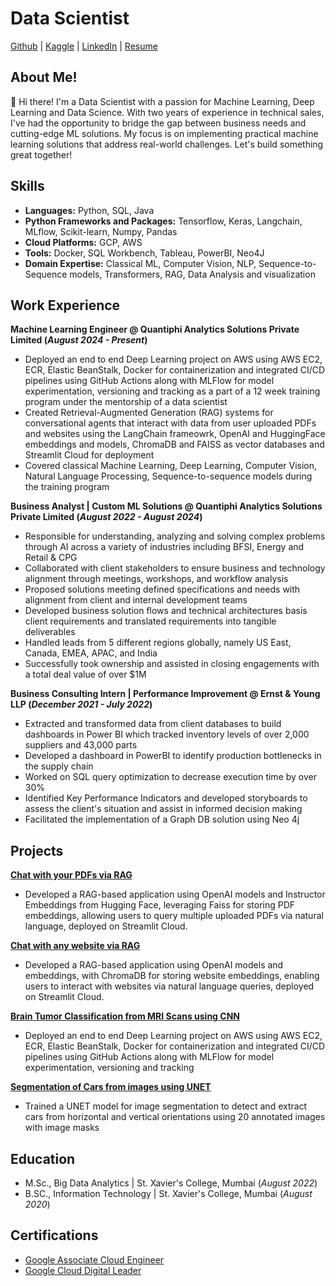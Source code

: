 # Data Scientist
[Github](https://github.com/JoshhMiranda) | [Kaggle](https://www.kaggle.com/josshhh) | [LinkedIn](https://www.linkedin.com/in/joshua-miranda21/) | [Resume](https://github.com/JoshhMiranda/portfolio/blob/main/JoshuaMiranda-DataScientist.pdf)


## About Me!
👋 Hi there! I'm a Data Scientist with a passion for Machine Learning, Deep Learning and Data Science. With two years of experience in technical sales, I've had the opportunity to bridge the gap between business needs and cutting-edge ML solutions. My focus is on implementing practical machine learning solutions that address real-world challenges.
Let's build something great together!


## Skills
- **Languages:** Python, SQL, Java
- **Python Frameworks and Packages:** Tensorflow, Keras, Langchain, MLflow, Scikit-learn, Numpy, Pandas
- **Cloud Platforms:** GCP, AWS
- **Tools:** Docker, SQL Workbench, Tableau, PowerBI, Neo4J
- **Domain Expertise:** Classical ML, Computer Vision, NLP, Sequence-to-Sequence models, Transformers, RAG, Data Analysis and visualization


## Work Experience
**Machine Learning Engineer @ Quantiphi Analytics Solutions Private Limited (_August 2024 - Present_)**
- Deployed an end to end Deep Learning project on AWS using AWS EC2, ECR, Elastic BeanStalk, Docker for containerization and integrated CI/CD pipelines using GitHub Actions
along with MLFlow for model experimentation, versioning and tracking as a part of a 12 week training program under the mentorship of a data scientist
- Created Retrieval-Augmented Generation (RAG) systems for conversational agents that interact with data from user uploaded PDFs and websites using the LangChain frameowrk,
OpenAI and HuggingFace embeddings and models, ChromaDB and FAISS as vector databases and Streamlit Cloud for deployment
- Covered classical Machine Learning, Deep Learning, Computer Vision, Natural Language Processing, Sequence-to-sequence models during the training program

**Business Analyst | Custom ML Solutions @ Quantiphi Analytics Solutions Private Limited (_August 2022 - August 2024_)**
- Responsible for understanding, analyzing and solving complex problems through AI across a variety of industries including BFSI, Energy and Retail & CPG
- Collaborated with client stakeholders to ensure business and technology alignment through meetings, workshops, and workflow analysis
- Proposed solutions meeting defined specifications and needs with alignment from client and internal development teams 
- Developed business solution flows and technical architectures basis client requirements and translated requirements into tangible deliverables
- Handled leads from 5 different regions globally, namely US East, Canada, EMEA, APAC, and India 
- Successfully took ownership and assisted in closing engagements with a total deal value of over $1M

**Business Consulting Intern | Performance Improvement @ Ernst & Young LLP (_December 2021 - July 2022_)**
- Extracted and transformed data from client databases to build dashboards in Power BI which tracked inventory levels of over 2,000 suppliers and 43,000 parts
- Developed a dashboard in PowerBI to identify production bottlenecks in the supply chain
- Worked on SQL query optimization to decrease execution time by over 30%
- Identified Key Performance Indicators and developed storyboards to assess the client's situation and assist in informed decision making
- Facilitated the implementation of a Graph DB solution using Neo 4j

## Projects
**[Chat with your PDFs via RAG](https://llmpdfchat-demobyjosh.streamlit.app/)**
- Developed a RAG-based application using OpenAI models and Instructor Embeddings from Hugging Face, leveraging Faiss for storing PDF embeddings, allowing users to query
multiple uploaded PDFs via natural language, deployed on Streamlit Cloud.

**[Chat with any website via RAG](https://llmpdfchat-demobyjosh.streamlit.app/)**
- Developed a RAG-based application using OpenAI models and embeddings, with ChromaDB for storing website embeddings, enabling users to interact with websites via natural
language queries, deployed on Streamlit Cloud.

**[Brain Tumor Classification from MRI Scans using CNN](https://www.kaggle.com/code/josshhh/brainmri-imageclassification)**
- Deployed an end to end Deep Learning project on AWS using AWS EC2, ECR, Elastic BeanStalk, Docker for containerization and integrated CI/CD pipelines using GitHub Actions along
with MLFlow for model experimentation, versioning and tracking 

**[Segmentation of Cars from images using UNET](https://www.kaggle.com/code/josshhh/brainmri-imageclassification)**
- Trained a UNET model for image segmentation to detect and extract cars from horizontal and vertical orientations using 20 annotated images with image masks

## Education								       		
- M.Sc., Big Data Analytics	| St. Xavier's College, Mumbai (_August 2022_)	 			        		
- B.SC., Information Technology | St. Xavier's College, Mumbai (_August 2020_)

## Certifications								       		
- [Google Associate Cloud Engineer](https://google.accredible.com/d6a12469-791e-4126-8c3e-2ecf759d1d90)
- [Google Cloud Digital Leader](https://www.credential.net/1047c45a-0895-4238-8e41-79b945f24d6e)
